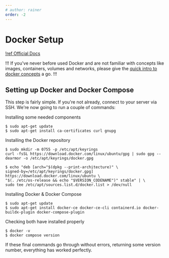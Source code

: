 ```yaml
---
# author: rainer
order: -2
---
```


# Docker Setup 

[!ref Official Docs](https://docs.docker.com/engine/install/ubuntu/#install-using-the-repository)

!!!
If you've never before used Docker and are not familiar with concepts like images, containers, volumes and networks, please give the [quick intro to docker concepts](docker-concepts) a go.
!!!

## Setting up Docker and Docker Compose

This step is fairly simple. If you're not already, connect to your server via SSH. We're now going to run a couple of commands:

Installing some needed components

```
$ sudo apt-get update
$ sudo apt-get install ca-certificates curl gnupg
```

Installing the Docker repository

```	
$ sudo mkdir -m 0755 -p /etc/apt/keyrings
curl -fsSL https://download.docker.com/linux/ubuntu/gpg | sudo gpg --dearmor -o /etc/apt/keyrings/docker.gpg

$ echo "deb [arch="$(dpkg --print-architecture)" \
signed-by=/etc/apt/keyrings/docker.gpg] https://download.docker.com/linux/ubuntu \
"$(. /etc/os-release && echo "$VERSION_CODENAME")" stable" | \
sudo tee /etc/apt/sources.list.d/docker.list > /dev/null
```

Installing Docker & Docker Compose

```
$ sudo apt-get update
$ sudo apt-get install docker-ce docker-ce-cli containerd.io docker-buildx-plugin docker-compose-plugin
```

Checking both have installed properly

```
$ docker -v
$ docker compose version
```

If these final commands go through without errors, returning some version number, everything has worked perfectly.